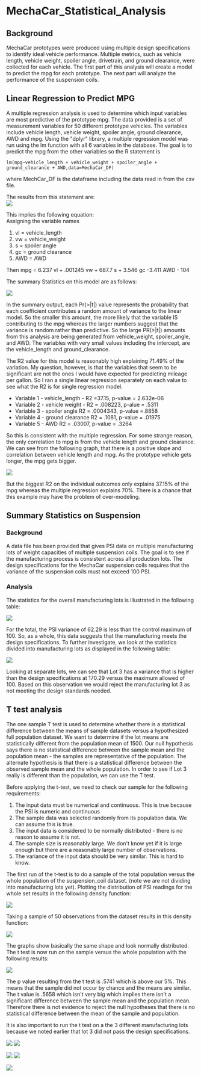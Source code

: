# MechaCar_Statistical_Analysis
## Background  
MechaCar prototypes were produced using multiple design specifications to identify ideal vehicle performance. Multiple metrics, such as vehicle length, vehicle weight, spoiler angle, drivetrain, and ground clearance, were collected for each vehicle. The first part of this analysis will create a model to predict the mpg for each prototype.  The next part will analyze the performance of the suspension coils.

 
## Linear Regression to Predict MPG

A multiple regression analysis is used to determine which input variables are most predictive of the prototype mpg. The data provided is a set of measurement variables for 50 different prototype vehicles. The variables include vehicle length, vehicle weight, spoiler angle, ground clearance, AWD and mpg.  Using the "dplyr" library, a multiple regression model was run using the lm function with all 6 variables in the database.  The goal is to predict the mpg from the other variables so the R statement is 

`lm(mpg~vehicle_length + vehicle_weight + spoiler_angle + ground_clearance + AWD,data=MechaCar_DF)`

where MechCar_DF is the dataframe including the data read in from the csv file.   

The results from this statement are:  
![](https://github.com/xactuary/MechaCar_Statistical_Analysis/blob/main/lmOutput1.PNG)

This implies the following equation:  
Assigning the variable names  
1.  vl = vehicle_length
2.  vw = vehicle_weight
3.  s = spoiler angle
4.  gc = ground clearance
5.  AWD = AWD

Then mpg = 6.237 vl + .001245 vw + 687.7 s + 3.546 gc -3.411 AWD - 104

The summary Statistics on this model are as follows:  

![](https://github.com/xactuary/MechaCar_Statistical_Analysis/blob/main/lmSummaryOutput1.PNG)

In the summary output, each Pr(>|t|) value represents the probability that each coefficient contributes a random amount of variance to the linear model. So the smaller this amount, the more likely that the variable IS contributing to the mpg whereas the larger numbers suggest that the variance is random rather than predictive.  So the large PR(>|t|) amounts from this analysis are being generated from vehicle_weight, spoiler_angle, and AWD.  The variables with very small values including the intercept, are the vehicle_length and ground_clearance.   


  The R2 value for this model is reasonably high explaining 71.49% of the variation.  My question, however, is that the variables that seem to be significant are not the ones I would have expected for predicting mileage per gallon.  So I ran a single linear regression separately on each value to see what the R2 is for single regression model.
    
* Variable 1 - vehicle_length  - R2 =37.15,  p-value = 2.632e-06
* Variable 2 - vehicle weight - R2 = .008223,  p-alue = .5311
* Variable 3 - spoiler angle  R2  = .0004343, p-value =.8858
* Variable 4 - ground clearance R2 = .1081, p-value = .01975
* Variable 5 - AWD R2 = .03007, p-value = .3264
  
So this is consistent with the multiple regression.  For some strange reason, the only correlation to mpg is from the vehicle length and ground clearance.  We can see from the following graph, that there is a positive slope and correlation between vehicle length and mpg.  As the prototype vehicle gets longer, the mpg gets bigger.
  
![](  https://github.com/xactuary/MechaCar_Statistical_Analysis/blob/main/vehlength.PNG)


But the biggest R2 on the individual outcomes only explains 37.15% of the mpg whereas the multiple regression explains 70%.  There is a chance that this example may have the problem of over-modeling.
  
## Summary Statistics on Suspension

### Background
  
 A data file has been provided that gives PSI data on multiple manufacturing lots of weight capacities of multiple suspension coils.  The goal is to see if the manufacturing process is consistent across all production lots.  The design specifications for the MechaCar suspension coils requires that the variance of the suspension coils must not exceed 100 PSI.  
 
 ### Analysis
 
   
 The statistics for the overall manufacturing lots is illustrated in the following table:
   
 
  
![](https://github.com/xactuary/MechaCar_Statistical_Analysis/blob/main/totalsummary.PNG )
  
For the total, the PSI variance of 62.29 is less than the control maximum of 100. So, as a whole, this data suggests that the manufacturing meets the design specifications.  To further investigate, we look at the statistics divided into manufacturing lots as displayed in the following table:  

    
![](https://github.com/xactuary/MechaCar_Statistical_Analysis/blob/main/lotsummary.PNG )

Looking at separate lots, we can see that Lot 3 has a variance that is higher than the design specifications at 170.29 versus the maximum allowed of 100. Based on this observation we would reject the manufacturing lot 3 as not meeting the design standards needed.

## T test analysis
  The one sample T test is used to determine whether there is a statistical difference between the means of sample datasets versus a hypothesized full population dataset.  We want to determine if the lot means are statistically different from the population mean of 1500.  Our null hypothesis says there is no statistical difference between the sample mean and the population mean - the samples are representative of the population.  The alternate hypothesis is that there is a statistical difference between the observed sample mean and the whole population.  In order to see if Lot 3 really is different than the population, we can use the T test.  
  
  Before applying the t-test, we need to check our sample for the following requirements:
  1.  The input data must be numerical and continuous.  This is true because the PSI is numeric and continuous
  2.  The sample data was selected randomly from its population data.  We can assume this is true.
  3.  The input data is considered to be normally distributed - there is no reason to assume it is not.
  4.  The sample size is reasonably large.  We don't know yet if it is large enough but there are a reasonably large number of observations.
  5.  The variance of the input data should be very similar.  This is hard to know.
    
The first run of the t-test is to do a sample of the total population versus the whole population of the suspension_coil dataset.  (note we are not dividing into manufacturing lots yet).  Plotting the distribution of PSI readings for the whole set results in the following density function:
      
![](https://github.com/xactuary/MechaCar_Statistical_Analysis/blob/main/PSISuscoilTable.png)
    
Taking a sample of 50 observations from the dataset results in this density function:
      
 ![](https://github.com/xactuary/MechaCar_Statistical_Analysis/blob/main/samplesuscoil.png) 
      
The graphs show basically the same shape and look normally distributed.  The t test is now run on the sample versus the whole population with the following results:
 
 ![](https://github.com/xactuary/MechaCar_Statistical_Analysis/blob/main/samplettest.PNG)
 
  The p value resulting from the t test is .5741 which is above our 5%.  This means that the sample did not occur by chance and the means are similar.   The t value is .5658 which isn't very big which implies there isn't a significant difference between the sample mean and the population mean.  Therefore there is not evidence to reject the null hypotheses that there is no statistical difference between the mean of the sample and population.  
  
It is also important to run the t test on a the 3 different manufacturing lots because we noted earlier that lot 3 did not pass the design specifications.  
    
 ![](https://github.com/xactuary/MechaCar_Statistical_Analysis/blob/main/Lot1graph.png)
 ![](https://github.com/xactuary/MechaCar_Statistical_Analysis/blob/main/Lot1ttest.PNG)
 
 ![](https://github.com/xactuary/MechaCar_Statistical_Analysis/blob/main/Lot2plot.png)
 ![](https://github.com/xactuary/MechaCar_Statistical_Analysis/blob/main/lot2ttest.PNG)
 
 ![](https://github.com/xactuary/MechaCar_Statistical_Analysis/blob/main/lot3plot.png)
 ![]()
 
 

  
  
